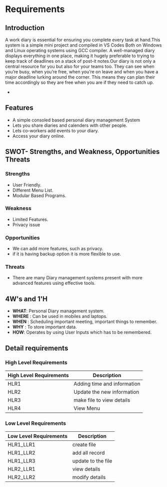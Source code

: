 # Requirements

## Introduction
A work diary is essential for ensuring you complete every task at hand.This system is a simple mini project and compiled in VS Codes Both on Windows and Linux operating systems using GCC compiler. A well-managed diary displays everything in one place, making it hugely preferable to trying to keep track of deadlines on a stack of post-it notes.Our diary is not only a central resource for you but also for your teams too. They can see when you’re busy, when you’re free, when you’re on leave and when you have a major deadline lurking around the corner. This means they can plan their time accordingly so they are free when you are if they need to catch up.


- 

## Features

- A simple consoled based personal diary management System
- Lets you share diaries and calenders with other people.
- Lets co-workers add events to your diary.
- Access your diary online.


## SWOT- Strengths, and Weakness, Opportunities Threats
### Strengths
- User Friendly.
- Different Menu List.
- Modular Based Programs.

### Weakness
- Limited Features.
- Privacy issue


### Opportunities
- We can add more features, such as privacy.
- if it is having backup option it is more flexible to use.

### Threats
- There are many Diary management systems present with more advanced features using effective tools.


## 4W's and 1'H
- **WHAT**: Personal Diary management system.
- **WHERE** : Can be used in mobiles and laptops.
- **WHEN**  : Scheduling important meeting, important things to remember.
- **WHY**  : To store important data.
- **HOW**: Operates by using User Inputs which has to be remembered.


## Detail requirements
### High Level Requirements
| High Level Requirements      | Description |
| ----------- | ----------- |
| HLR1      | Adding time and information     |
| HLR2   | Update the new information |
| HLR3   | make file to view details|
| HLR4   | View Menu  |

### Low Level Requirements
| Low Level Requirements      | Description |
| ----------- | ----------- |
| HLR1_LLR1      | create file  |
| HLR1_LLR2  | add all record |
| HLR1_LLR3   |update to the file|
| HLR2_LLR1   |view details|
| HLR2_LLR2   | modify details|


